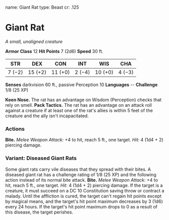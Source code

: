 name: Giant Rat
type: Beast
cr: .125

# Giant Rat
_A small, unaligned creature_

**Armor Class** 12
**Hit Points** 7 (2d6)
**Speed** 30 ft.

| STR     | DEX     | CON     | INT     | WIS     | CHA     |
|---------|---------|---------|---------|---------|---------|
| 7 (−2)  | 15 (+2) | 11 (+0) | 2 (−4)  | 10 (+0) | 4 (−3)  |  

**Senses** darkvision 60 ft., passive Perception 10
**Languages** --
**Challenge** 1/8 (25 XP)

**Keen Nose.** The rat has an advantage on Wisdom (Perception) checks that rely on smell.
**Pack Tactics.** The rat has an advantage on an attack roll against a creature if at least one of the rat's allies is within 5 feet of the creature and the ally isn't incapacitated. 

### Actions
**Bite.** _Melee Weapon Attack:_ +4 to hit, reach 5 ft., one target. _Hit:_ 4 (1d4 + 2) piercing damage.

### Variant: Diseased Giant Rats
Some giant rats carry vile diseases that they spread with their bites. A diseased giant rat has a challenge rating of 1/8 (25 XP) and the following action instead of its normal bite attack.
**Bite.** _Melee Weapon Attack:_ +4 to hit, reach 5 ft., one target. _Hit:_ 4 (1d4 + 2) piercing damage. If the target is a creature, it must succeed on a DC 10 Constitution saving throw or contract a malady. Until the affliction is cured, the target can't regain hit points except by magical means, and the target's hit point maximum decreases by 3 (1d6) every 24 hours. If the target's hit point maximum drops to 0 as a result of this disease, the target perishes. 
